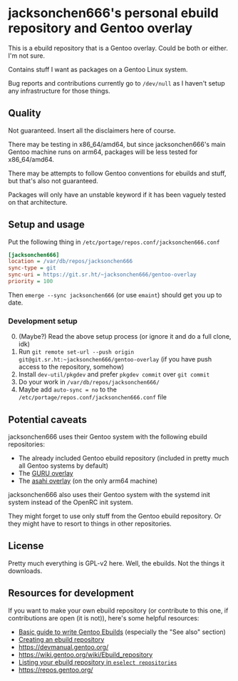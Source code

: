 # jacksonchen666's personal ebuild repository and Gentoo overlay

This is a ebuild repository that is a Gentoo overlay. Could be both or
either. I'm not sure.

Contains stuff I want as packages on a Gentoo Linux system.

Bug reports and contributions currently go to `/dev/null` as I haven't setup
any infrastructure for those things.

<!-- update resources for development on contributions for this repo as well -->

## Quality

Not guaranteed. Insert all the disclaimers here of course.

There may be testing in x86_64/amd64, but since jacksonchen666's main Gentoo
machine runs on arm64, packages will be less tested for x86_64/amd64.

There may be attempts to follow Gentoo conventions for ebuilds and stuff,
but that's also not guaranteed.

Packages will only have an unstable keyword if it has been vaguely tested on
that architecture.

<!-- Note to self: https://projects.gentoo.org/qa/policy-guide/ -->

## Setup and usage

Put the following thing in `/etc/portage/repos.conf/jacksonchen666.conf`

```ini
[jacksonchen666]
location = /var/db/repos/jacksonchen666
sync-type = git
sync-uri = https://git.sr.ht/~jacksonchen666/gentoo-overlay
priority = 100
```

Then `emerge --sync jacksonchen666` (or use `emaint`) should get you up to
date.

### Development setup

0. (Maybe?) Read the above setup process (or ignore it and do a full clone,
   idk)
1. Run `git remote set-url --push origin
   git@git.sr.ht:~jacksonchen666/gentoo-overlay` (if you have push access to
   the repository, somehow)
2. Install `dev-util/pkgdev` and prefer `pkgdev commit` over `git commit`
3. Do your work in `/var/db/repos/jacksonchen666/`
4. Maybe add `auto-sync = no` to the
   `/etc/portage/repos.conf/jacksonchen666.conf` file

## Potential caveats

jacksonchen666 uses their Gentoo system with the following ebuild
repositories:
- The already included Gentoo ebuild repository (included in pretty much all
  Gentoo systems by default)
- The [GURU overlay][guru]
- The [asahi overlay][asahi] (on the only arm64 machine)

jacksonchen666 also uses their Gentoo system with the systemd init system
instead of the OpenRC init system.

[guru]:https://wiki.gentoo.org/wiki/Project:GURU

[asahi]:https://github.com/gentoo-mirror/asahi

They might forget to use only stuff from the Gentoo ebuild repository. Or
they might have to resort to things in other repositories.

## License

Pretty much everything is GPL-v2 here. Well, the ebuilds. Not the things it
downloads.

## Resources for development

If you want to make your own ebuild repository (or contribute to this one,
if contributions are open (it is not)), here's some helpful
resources:
- [Basic guide to write Gentoo Ebuilds](https://wiki.gentoo.org/wiki/Basic_guide_to_write_Gentoo_Ebuilds) (especially the "See also" section)
- [Creating an ebuild repository](https://wiki.gentoo.org/wiki/Eselect/Repository#Create_a_new_ebuild_repository)
- <https://devmanual.gentoo.org/>
- <https://wiki.gentoo.org/wiki/Ebuild_repository>
- [Listing your ebuild repository in `eselect repositories`](https://wiki.gentoo.org/wiki/Project:Overlays/Overlays_guide)
- <https://repos.gentoo.org/>
